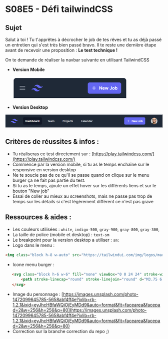# S08E5 - Défi tailwindCSS

## Sujet

Salut à toi ! Tu t'apprêtes à décrocher le job de tes rêves et tu as déjà passé un entretien qui s'est très bien passé bravo.
Il te reste une dernière étape avant de recevoir une proposition : **Le test technique !**

On te demande de réaliser la navbar suivante en utilisant TailwindCSS

- **Version Mobile**
  
  ![Version Mobile](./mobile.png)


- **Version Desktop**
  
![Version Desktop](./desktop.png)


## Critères de réussites & infos :

- Tu réaliseras ce test directement sur : [https://play.tailwindcss.com/](https://play.tailwindcss.com/)
- Commence par la version mobile, si tu as le temps enchaîne sur le responsive en version desktop
- Ne te soucie pas de ce qu'il se passe quand on clique sur le menu burger ça ne fait pas partie du test.
- Si tu as le temps, ajoute un effet hover sur les différents liens et sur le bouton "New job"
- Essai de coller au mieux au screenshots, mais ne passe pas trop de temps sur les détails si c'est légèrement différent ce n'est pas grave


## Ressources & aides :
 - Les couleurs utilisées : `white`, `indigo-500`, `gray-900`, `gray-800`, `gray-300`,
 - La taille de police (mobile et desktop) : `text-sm` 
 - Le breakpoint pour la version desktop a utiliser : `sm:`
 - Logo dans le menu : 
  ```html
  <img class="block h-8 w-auto" src="https://tailwindui.com/img/logos/mark.svg?color=indigo&shade=500" alt="Your Company">
  ```
 - Icone menu burger :
 ```html
    <svg class="block h-6 w-6" fill="none" viewBox="0 0 24 24" stroke-width="1.5" stroke="currentColor" aria-hidden="true">
        <path stroke-linecap="round" stroke-linejoin="round" d="M3.75 6.75h16.5M3.75 12h16.5m-16.5 5.25h16.5" />
    </svg>
 ```
 - Image du personnage : [https://images.unsplash.com/photo-1472099645785-5658abf4ff4e?ixlib=rb-1.2.1&ixid=eyJhcHBfaWQiOjEyMDd9&auto=format&fit=facearea&facepad=2&w=256&h=256&q=80](https://images.unsplash.com/photo-1472099645785-5658abf4ff4e?ixlib=rb-1.2.1&ixid=eyJhcHBfaWQiOjEyMDd9&auto=format&fit=facearea&facepad=2&w=256&h=256&q=80)
 - Correction sur la branche correction du repo ;)